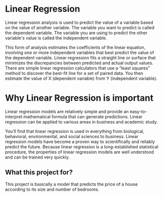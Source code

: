 # Linear Regression

Linear regression analysis is used to predict the value of a variable based on the value of another variable. The variable you want to predict is called the dependent variable. The variable you are using to predict the other variable's value is called the independent variable.

This form of analysis estimates the coefficients of the linear equation, involving one or more independent variables that best predict the value of the dependent variable. Linear regression fits a straight line or surface that minimizes the discrepancies between predicted and actual output values. There are simple linear regression calculators that use a “least squares” method to discover the best-fit line for a set of paired data. You then estimate the value of X (dependent variable) from Y (independent variable).

# Why Linear Regression is important

Linear regression models are relatively simple and provide an easy-to-interpret mathematical formula that can generate predictions. Linear regression can be applied to various areas in business and academic study.

You’ll find that linear regression is used in everything from biological, behavioral, environmental, and social sciences to business. Linear regression models have become a proven way to scientifically and reliably predict the future. Because linear regression is a long-established statistical procedure, the properties of linear regression models are well understood and can be trained very quickly.

## What this project for?

This project is basically a model that predicts the price of a house according to its size and number of bedrooms.
